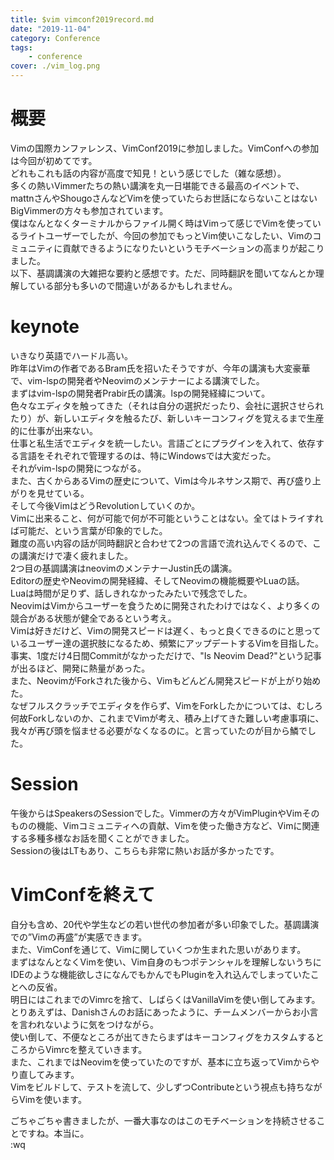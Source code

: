 ```yaml
---
title: $vim vimconf2019record.md
date: "2019-11-04"
category: Conference
tags: 
    - conference
cover: ./vim_log.png
---
```


# 概要
Vimの国際カンファレンス、VimConf2019に参加しました。VimConfへの参加は今回が初めてです。  
どれもこれも話の内容が高度で知見！という感じでした（雑な感想）。  
多くの熱いVimmerたちの熱い講演を丸一日堪能できる最高のイベントで、mattnさんやShougoさんなどVimを使っていたらお世話にならないことはないBigVimmerの方々も参加されています。  
僕はなんとなくターミナルからファイル開く時はVimって感じでVimを使っているライトユーザーでしたが、今回の参加でもっとVim使いこなしたい、Vimのコミュニティに貢献できるようになりたいというモチベーションの高まりが起こりました。  
以下、基調講演の大雑把な要約と感想です。ただ、同時翻訳を聞いてなんとか理解している部分も多いので間違いがあるかもしれません。  

# keynote
いきなり英語でハードル高い。  
昨年はVimの作者であるBram氏を招いたそうですが、今年の講演も大変豪華で、vim-lspの開発者やNeovimのメンテナーによる講演でした。  
まずはvim-lspの開発者Prabir氏の講演。lspの開発経緯について。  
色々なエディタを触ってきた（それは自分の選択だったり、会社に選択させられたり）が、新しいエディタを触るたび、新しいキーコンフィグを覚えるまで生産的に仕事が出来ない。  
仕事と私生活でエディタを統一したい。言語ごとにプラグインを入れて、依存する言語をそれぞれで管理するのは、特にWindowsでは大変だった。  
それがvim-lspの開発につながる。  
また、古くからあるVimの歴史について、Vimは今ルネサンス期で、再び盛り上がりを見せている。  
そして今後VimはどうRevolutionしていくのか。  
Vimに出来ること、何が可能で何が不可能ということはない。全てはトライすれば可能だ、という言葉が印象的でした。  
難度の高い内容の話が同時翻訳と合わせて2つの言語で流れ込んでくるので、この講演だけで凄く疲れました。  
2つ目の基調講演はneovimのメンテナーJustin氏の講演。  
Editorの歴史やNeovimの開発経緯、そしてNeovimの機能概要やLuaの話。  
Luaは時間が足りず、話しきれなかったみたいで残念でした。  
NeovimはVimからユーザーを食うために開発されたわけではなく、より多くの競合がある状態が健全であるという考え。  
Vimは好きだけど、Vimの開発スピードは遅く、もっと良くできるのにと思っているユーザー達の選択肢になるため、頻繁にアップデートするVimを目指した。  
事実、1度だけ4日間Commitがなかっただけで、"Is Neovim Dead?"という記事が出るほど、開発に熱量があった。  
また、NeovimがForkされた後から、Vimもどんどん開発スピードが上がり始めた。  
なぜフルスクラッチでエディタを作らず、VimをForkしたかについては、むしろ何故Forkしないのか、これまでVimが考え、積み上げてきた難しい考慮事項に、我々が再び頭を悩ませる必要がなくなるのに。と言っていたのが目から鱗でした。  

# Session
午後からはSpeakersのSessionでした。Vimmerの方々がVimPluginやVimそのものの機能、Vimコミュニティへの貢献、Vimを使った働き方など、Vimに関連する多種多様なお話を聞くことができました。  
Sessionの後はLTもあり、こちらも非常に熱いお話が多かったです。  

# VimConfを終えて
自分も含め、20代や学生などの若い世代の参加者が多い印象でした。基調講演での”Vimの再盛”が実感できます。  
また、VimConfを通じて、Vimに関していくつか生まれた思いがあります。  
まずはなんとなくVimを使い、Vim自身のもつポテンシャルを理解しないうちにIDEのような機能欲しさになんでもかんでもPluginを入れ込んでしまっていたことへの反省。  
明日にはこれまでのVimrcを捨て、しばらくはVanillaVimを使い倒してみます。とりあえずは、Danishさんのお話にあったように、チームメンバーからお小言を言われないように気をつけながら。  
使い倒して、不便なところが出てきたらまずはキーコンフィグをカスタムするところからVimrcを整えていきます。  
また、これまではNeovimを使っていたのですが、基本に立ち返ってVimからやり直してみます。  
Vimをビルドして、テストを流して、少しずつContributeという視点も持ちながらVimを使います。  

ごちゃごちゃ書きましたが、一番大事なのはこのモチベーションを持続させることですね。本当に。  
:wq  
